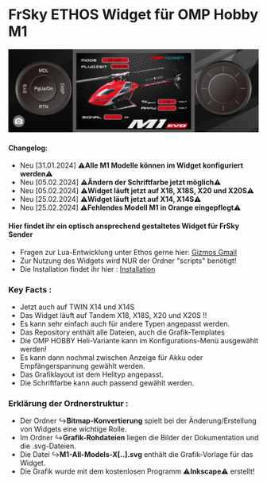 # FrSky ETHOS Widget für OMP Hobby M1

![New Version](Grafik-Rohdateien/Widget%20HowTo/Widget-View.png)

#### Changelog:
- Neu [31.01.2024] ⚠️️**Alle M1 Modelle können im Widget konfiguriert werden**⚠️
- Neu [05.02.2024] ⚠️️**Ändern der Schriftfarbe jetzt möglich**⚠️
- Neu [05.02.2024] ⚠️️**Widget läuft jetzt auf X18, X18S, X20 und X20S**⚠️
- Neu [25.02.2024] ⚠️️**Widget läuft jetzt auf X14, X14S**⚠️
- Neu [25.02.2024] ⚠️️**Fehlendes Modell M1 in Orange eingepflegt**⚠️

#### Hier findet ihr ein optisch ansprechend gestaltetes Widget für FrSky Sender
- Fragen zur Lua-Entwicklung unter Ethos gerne hier:
  [Gizmos Gmail](mailto:staebche.ms@gmail.com)
- Zur Nutzung des Widgets wird NUR der Ordner "scripts" benötigt!
- Die Installation findet ihr hier : [Installation](./01_Installation.md)

### Key Facts :
- Jetzt auch auf TWIN X14 und X14S
- Das Widget läuft auf Tandem X18, X18S, X20 und X20S !!
- Es kann sehr einfach auch für andere Typen angepasst werden.
- Das Repository enthält alle Dateien, auch die Grafik-Templates
- Die OMP HOBBY Heli-Variante kann im Konfigurations-Menü ausgewählt werden!
- Es kann dann nochmal zwischen Anzeige für Akku oder Empfängerspannung gewählt werden.
- Das Grafiklayout ist dem Helityp angepasst.
- Die Schriftfarbe kann auch passend gewählt werden.

### Erklärung der Ordnerstruktur :
- Der Ordner ↪️**Bitmap-Konvertierung** spielt bei der Änderung/Erstellung von Widgets eine wichtige Rolle.
- Im Ordner ↪️**Grafik-Rohdateien** liegen die Bilder der Dokumentation und die .svg-Dateien.
- Die Datei ↪️**M1-All-Models-X[..].svg** enthält die Grafik-Vorlage für das Widget.
- Die Grafik wurde mit dem kostenlosen Programm ⚠️️**Inkscape**⚠️ erstellt!

